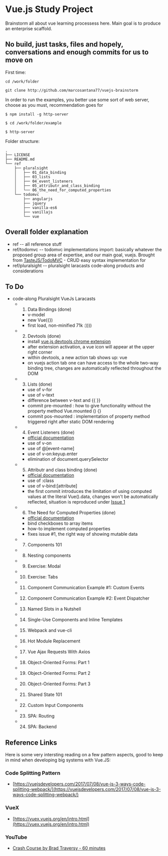 # Vue.js Study Project

Brainstorm all about vue learning processess here. Main goal is to produce an enterprise scaffold. 



## No build, just tasks, files and hopely, conversations and enough commits for us to move on

First time:
```
cd /work/folder

git clone http://github.com/marcosantana77/vuejs-brainstorm

```

In order to run the examples, you better use some sort of web server, choose as you must, recommendation goes for 

```
$ npm install -g http-server

$ cd /work/folder/example

$ http-server 

```


Folder structure:
```
.
├── LICENSE
├── README.md
└── ref
    ├── pluralsight
    │   ├── 01_data_binding
    │   ├── 03_lists
    │   ├── 04_event_listeners
    │   ├── 05_attributr_and_class_binding
    │   └── 06_the_need_for_computed_properties
    └── todomvc
        ├── angularjs
        ├── jquery
        ├── vanilla-es6
        ├── vanillajs
        └── vue
```


## Overall folder explanation 

- ref -- all reference stuff
- ref/todomvc -- todomvc implementations import: basically whatever the proposed group area of expertise, and our main goal, vuejs. Brought from  [TasteJS/TodoMVC](https://github.com/tastejs/todomvc/tree/master/examples/) - CRUD easy syntax implementation for 
- ref/pluralsight -- pluralsight laracasts code-along products and considerations


## To Do

- code-along Pluralsight VueJs Laracasts
  - 01. Data Bindings (done)
    - v-model
    - new Vue({})
    - first load, non-minified 71k :))))

  - 2. Devtools (done)
    - install [vue.js devtools chrome extension](https://github.com/vuejs/vue-devtools)
    - after extension activation, a vue icon will appear at the upper right corner
    - within devtools, a new action tab shows up: vue
    - on vuejs action tab one can have access to the whole two-way binding tree, changes are automatically reflected throughout the DOM
  - 3. Lists (done)
    - use of v-for
    - use of v-text 
    - difference between v-text and {{ }}
    - commit pre-mounted : how to give functionality without the property method Vue.mounted () {}
    - commit pos-mounted : implementation of property method triggered right after static DOM rendering
  - 4. Event Listeners (done)
    - [official documentation](https://vuejs.org/v2/guide/events.html)
    - use of v-on
    - use of @[event-name]
    - use of v-on:keyup.enter 
    - elimination of document.querySelector 
  - 5. Attributr and class binding (done)
    - [official documentation](https://vuejs.org/v2/guide/class-and-style.html)
    - use of :class
    - use of v-bind:[attribute]
    - the first commit introduces the limitation of using computed values at the literal Vue().data, changes won't be automatically reflected, situation is reproduced under [Issue 1](https://github.com/marcosantana77/vuejs-brainstorm/issues/1)
  - 6. The Need for Computed Properties (done)
    - [official documentation](https://vuejs.org/v2/guide/computed.html)
    - bind checkboxes to array items 
    - how-to implement computed properties
    - fixes issue #1, the right way of showing mutable data
  - 7. Components 101
  - 8. Nesting components
  - 9. Exercise: Modal
  - 10. Exercise: Tabs
  - 11. Component Communication Example #1: Custom Events
  - 12. Component Communication Example #2: Event Dispatcher
  - 13. Named Slots in a Nutshell
  - 14. Single-Use Components and Inline Templates
  - 15. Webpack and vue-cli
  - 16. Hot Module Replacement
  - 17. Vue Ajax Requests With Axios
  - 18. Object-Oriented Forms: Part 1
  - 19. Object-Oriented Forms: Part 2
  - 20. Object-Oriented Forms: Part 3
  - 21. Shared State 101
  - 22. Custom Input Components
  - 23. SPA: Routing
  - 24. SPA: Backend



## Reference Links

Here is some very intersting reading on a few pattern aspects, good to keep in mind when developing big systems with Vue.JS:

### Code Splitting Pattern

  - [https://vuejsdevelopers.com/2017/07/08/vue-js-3-ways-code-splitting-webpack/](https://vuejsdevelopers.com/2017/07/08/vue-js-3-ways-code-splitting-webpack/)

### VueX

  - [https://vuex.vuejs.org/en/intro.html](https://vuex.vuejs.org/en/intro.html)


### YouTube
  - [Crash Course by Brad Traversy - 60 minutes](https://www.youtube.com/watch?v=z6hQqgvGI4Y)
